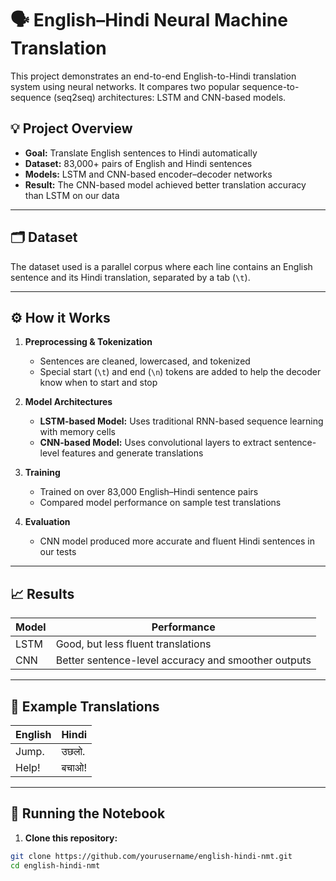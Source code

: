 # 🗣️ English–Hindi Neural Machine Translation

This project demonstrates an end-to-end English-to-Hindi translation system using neural networks. It compares two popular sequence-to-sequence (seq2seq) architectures: LSTM and CNN-based models.

## 💡 Project Overview

- **Goal:** Translate English sentences to Hindi automatically
- **Dataset:** 83,000+ pairs of English and Hindi sentences
- **Models:** LSTM and CNN-based encoder–decoder networks
- **Result:** The CNN-based model achieved better translation accuracy than LSTM on our data

---

## 🗂️ Dataset

The dataset used is a parallel corpus where each line contains an English sentence and its Hindi translation, separated by a tab (`\t`).


---

## ⚙️ How it Works

1. **Preprocessing & Tokenization**
   - Sentences are cleaned, lowercased, and tokenized
   - Special start (`\t`) and end (`\n`) tokens are added to help the decoder know when to start and stop

2. **Model Architectures**
   - **LSTM-based Model:** Uses traditional RNN-based sequence learning with memory cells
   - **CNN-based Model:** Uses convolutional layers to extract sentence-level features and generate translations

3. **Training**
   - Trained on over 83,000 English–Hindi sentence pairs
   - Compared model performance on sample test translations

4. **Evaluation**
   - CNN model produced more accurate and fluent Hindi sentences in our tests

---

## 📈 Results

| Model | Performance                          |
|---------|--------------------------------------|
| LSTM    | Good, but less fluent translations |
| CNN     | Better sentence-level accuracy and smoother outputs |

---

## 💬 Example Translations

| English | Hindi  |
|-----------|--------|
| Jump.    | उछलो. |
| Help!    | बचाओ! |

---

## 🚀 Running the Notebook

1. **Clone this repository:**

```bash
git clone https://github.com/yourusername/english-hindi-nmt.git
cd english-hindi-nmt

